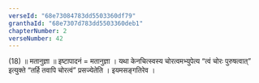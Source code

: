 ```yaml
---
verseId: "68e73084783dd5503360df79"
granthaId: "68e7307d783dd5503360deb1"
chapterNumber: 2
verseNumber: 42
---
```


(18) ॥ मतानुज्ञा ॥ इष्टापादनं = मतानुज्ञा । यथा केनचित्स्वस्य चोरत्वमभ्युपेत्य “त्वं चोरः पुरुषत्वात्” इत्युक्ते “तर्हि तवापि चोरत्वं” प्रसज्येतेति । इयमसङ्गतिरेव । 

